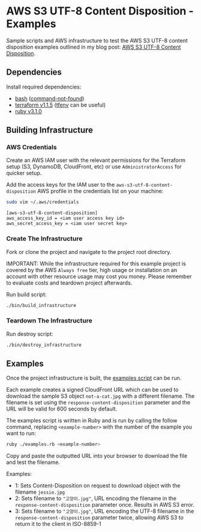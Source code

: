 # AWS S3 UTF-8 Content Disposition - Examples

Sample scripts and AWS infrastructure to test the AWS S3 UTF-8 content disposition examples outlined in my blog post: [AWS S3 UTF-8 Content Disposition](https://www.cpcwood.com/blog/5-aws-s3-utf-8-content-disposition).

## Dependencies

Install required dependencies:
- [bash](https://www.gnu.org/software/bash/) ([command-not-found](https://command-not-found.com/bash))
- [terraform v1.1.5](https://learn.hashicorp.com/tutorials/terraform/install-cli) ([tfenv](https://github.com/tfutils/tfenv) can be useful)
- [ruby v3.1.0](https://www.ruby-lang.org/en/downloads/)

## Building Infrastructure

### AWS Credentials

Create an AWS IAM user with the relevant permissions for the Terraform setup (S3, DynamoDB, CloudFront, etc) or use `AdministratorAccess` for quicker setup.

Add the access keys for the IAM user to the `aws-s3-utf-8-content-disposition` AWS profile in the credentials list on your machine:

```sh
sudo vim ~/.aws/credentials
```

```
[aws-s3-utf-8-content-disposition]
aws_access_key_id = <iam user access key id>
aws_secret_access_key = <iam user secret key>
```

### Create The Infrastructure

Fork or clone the project and navigate to the project root directory.

IMPORTANT: While the infrastructure required for this example project is covered by the AWS `Always free` tier, high usage or installation on an account with other resource usage may cost you money. Please remember to evaluate costs and teardown project afterwards.

Run build script:

```sh
./bin/build_infrastructure
```

### Teardown The Infrastructure

Run destroy script:

```sh
./bin/destroy_infrastructure
```

## Examples

Once the project infrastructure is built, the [examples script](./examples.rb) can be run. 

Each example creates a signed CloudFront URL which can be used to download the sample S3 object `not-a-cat.jpg` with a different filename. The filename is set using the `response-content-disposition` parameter and the URL will be valid for 600 seconds by default.

The examples script is written in Ruby and is run by calling the follow command, replacing `<example-number>` with the number of the example you want to run:

```sh
ruby ./examples.rb <example-number>
```

Copy and paste the outputted URL into your browser to download the file and test the filename.

Examples:
  - 1: Sets Content-Disposition on request to download object with the filename `jessie.jpg`
  - 2: Sets filename to `"고양이.jpg"`, URL encoding the filename in the `response-content-disposition` parameter once. Results in AWS S3 error.
  - 3: Sets filename to `"고양이.jpg"`, URL encoding the UTF-8 filename in the `response-content-disposition` parameter twice, allowing AWS S3 to return it to the client in ISO-8859-1
